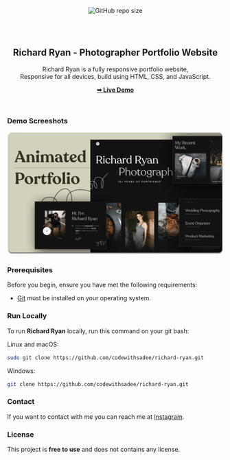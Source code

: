 <div align="center">
  
  ![GitHub repo size](https://img.shields.io/github/repo-size/codewithsadee/richard-ryan)
  
  <br />
  <br />

  <h2 align="center">Richard Ryan - Photographer Portfolio Website</h2>

  Richard Ryan is a fully responsive portfolio website, <br />Responsive for all devices, build using HTML, CSS, and JavaScript.

  <a href=""><strong>➥ Live Demo</strong></a>

</div>

<br />

### Demo Screeshots

![Richard Ryan Desktop Demo](./readme-images/desktop.png "Desktop Demo")

### Prerequisites

Before you begin, ensure you have met the following requirements:

* [Git](https://git-scm.com/downloads "Download Git") must be installed on your operating system.

### Run Locally

To run **Richard Ryan** locally, run this command on your git bash:

Linux and macOS:

```bash
sudo git clone https://github.com/codewithsadee/richard-ryan.git
```

Windows:

```bash
git clone https://github.com/codewithsadee/richard-ryan.git
```

### Contact

If you want to contact with me you can reach me at [Instagram](https://www.instagram.com/coder_life98/).

### License

This project is **free to use** and does not contains any license.
